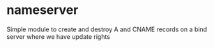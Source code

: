 nameserver
==========

Simple module to create and destroy A and CNAME records on a bind server where we have update rights